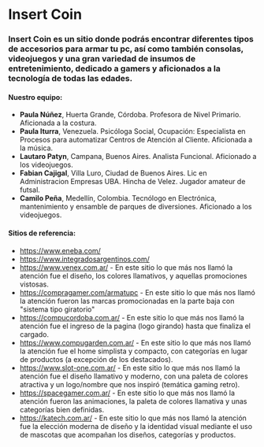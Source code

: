# Insert Coin

### Insert Coin es un sitio donde podrás encontrar diferentes tipos de accesorios para armar tu pc, así como también consolas, videojuegos y una gran variedad de insumos de entretenimiento, dedicado a gamers y aficionados a la tecnología de todas las edades.

#### Nuestro equipo:
- **Paula Núñez**, Huerta Grande, Córdoba. Profesora de Nivel Primario. Aficionada a la costura.
- **Paula Iturra**, Venezuela. Psicóloga Social, Ocupación: Especialista en Procesos para automatizar Centros de Atención al Cliente. Aficionada a la música.
- **Lautaro Patyn**, Campana, Buenos Aires. Analista Funcional. Aficionado a los videojuegos.
- **Fabian Cajigal**, Villa Luro, Ciudad de Buenos Aires. Lic en Administracion Empresas UBA. Hincha de Velez. Jugador amateur de futsal.
- **Camilo Peña**, Medellín, Colombia. Tecnólogo en Electrónica, mantenimiento y ensamble de parques de diversiones. Aficionado a los videojuegos.

#### Sitios de referencia:

* https://www.eneba.com/
* https://www.integradosargentinos.com/
* https://www.venex.com.ar/ - En este sitio lo que más nos llamó la atención fue el diseño, los colores llamativos, y aquellas promociones vistosas.
* https://compragamer.com/armatupc - En este sitio lo que más nos llamó la atención fueron las marcas promocionadas en la parte baja con "sistema tipo giratorio"
* https://compucordoba.com.ar/ - En este sitio lo que más nos llamó la atención fue el ingreso de la pagina (logo girando) hasta que finaliza el cargado.
* https://www.compugarden.com.ar/ - En este sitio lo que más nos llamó la atención fue el home simplista y compacto, con categorías en lugar de productos (a excepción de los destacados).
* https://www.slot-one.com.ar/ - En este sitio lo que más nos llamó la atención fue el diseño llamativo y moderno, con una paleta de colores atractiva y un logo/nombre que nos inspiró (temática gaming retro).
* https://spacegamer.com.ar/ - En este sitio lo que más nos llamó la atención fueron las animaciones, la paleta de colores llamativa y unas categorías bien definidas.
* https://katech.com.ar/ - En este sitio lo que más nos llamó la atención fue la elección moderna de diseño y la identidad visual mediante el uso de mascotas que acompañan los diseños, categorías y productos.
